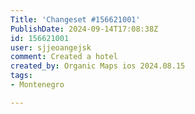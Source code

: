```yaml
---
Title: 'Changeset #156621001'
PublishDate: 2024-09-14T17:08:38Z
id: 156621001
user: sjjeoangejsk
comment: Created a hotel
created_by: Organic Maps ios 2024.08.15
tags:
- Montenegro

---
```

